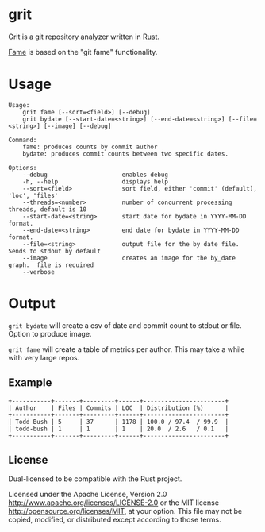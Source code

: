 # grit
Grit is a git repository analyzer written in [Rust](https://github.om/rust-lang).

[Fame](https://github.com/oleander/git-fame-rb) is based on the "git fame" functionality.

# Usage
```
Usage:
    grit fame [--sort=<field>] [--debug]
    grit bydate [--start-date=<string>] [--end-date=<string>] [--file=<string>] [--image] [--debug]

Command:
    fame: produces counts by commit author
    bydate: produces commit counts between two specific dates.

Options:
    --debug                     enables debug
    -h, --help                  displays help
    --sort=<field>              sort field, either 'commit' (default), 'loc', 'files'
    --threads=<number>          number of concurrent processing threads, default is 10
    --start-date=<string>       start date for bydate in YYYY-MM-DD format.
    --end-date=<string>         end date for bydate in YYYY-MM-DD format.
    --file=<string>             output file for the by date file.  Sends to stdout by default
    --image                     creates an image for the by_date graph.  file is required
    --verbose
```

# Output

```grit bydate``` will create a csv of date and commit count to stdout or file.  Option to produce image.

```grit fame``` will create a table of metrics per author.  This may take a while with very large repos.

## Example

```
+-----------+-------+---------+------+-----------------------+
| Author    | Files | Commits | LOC  | Distribution (%)      |
+-----------+-------+---------+------+-----------------------+
| Todd Bush | 5     | 37      | 1178 | 100.0 / 97.4  / 99.9  |
| todd-bush | 1     | 1       | 1    | 20.0  / 2.6   / 0.1   |
+-----------+-------+---------+------+-----------------------+
```

License
-------

Dual-licensed to be compatible with the Rust project.

Licensed under the Apache License, Version 2.0
http://www.apache.org/licenses/LICENSE-2.0 or the MIT license
http://opensource.org/licenses/MIT, at your
option. This file may not be copied, modified, or distributed
except according to those terms.
